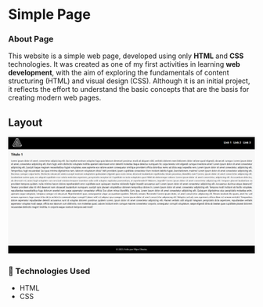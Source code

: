 # Simple Page
 
### About Page
This website is a simple web page, developed using only **HTML** and **CSS** technologies. It was created as one of my first activities in learning **web development**, with the aim of exploring the fundamentals of content structuring (HTML) and visual design (CSS). Although it is an initial project, it reflects the effort to understand the basic concepts that are the basis for creating modern web pages. 

## Layout

<img src="src/image/Captura de tela 2025-03-28 085304.png">

### 🚀 Technologies Used 

- HTML
- CSS